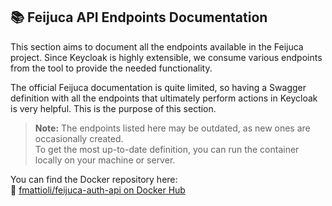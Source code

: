 ## 📚 Feijuca API Endpoints Documentation

This section aims to document all the endpoints available in the Feijuca project. Since Keycloak is highly extensible, we consume various endpoints from the tool to provide the needed functionality.

The official Feijuca documentation is quite limited, so having a Swagger definition with all the endpoints that ultimately perform actions in Keycloak is very helpful. This is the purpose of this section.

> **Note:** The endpoints listed here may be outdated, as new ones are occasionally created.  
> To get the most up-to-date definition, you can run the container locally on your machine or server.

You can find the Docker repository here:  
🔗 [fmattioli/feijuca-auth-api on Docker Hub](https://hub.docker.com/repository/docker/fmattioli/feijuca-auth-api/general)
